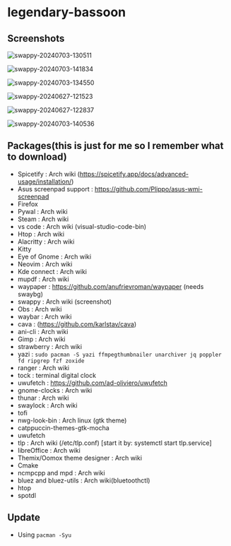 # legendary-bassoon
## Screenshots

![swappy-20240703-130511](https://github.com/notsuju/legendary-bassoon/assets/131643792/d5354832-8669-4351-8837-329d3de3c54e)

![swappy-20240703-141834](https://github.com/notsuju/legendary-bassoon/assets/131643792/e244cc21-10d0-4cbe-aa32-0af2c331e374)

![swappy-20240703-134550](https://github.com/notsuju/legendary-bassoon/assets/131643792/b5c0e629-f213-4306-9bb5-56dd6365bf41)

![swappy-20240627-121523](https://github.com/notsuju/legendary-bassoon/assets/131643792/59f82dd3-2515-49a8-9792-2088231d23f2)

![swappy-20240627-122837](https://github.com/notsuju/legendary-bassoon/assets/131643792/0ca3ddb9-3daf-48a8-b199-dcf4c110ea41)

![swappy-20240703-140536](https://github.com/notsuju/legendary-bassoon/assets/131643792/12aff7bf-f999-4a9f-9867-b88d3f5b178b)


## Packages(this is just for me so I remember what to download)

+ Spicetify : Arch wiki (https://spicetify.app/docs/advanced-usage/installation/)
+ Asus screenpad support : https://github.com/Plippo/asus-wmi-screenpad
+ Firefox
+ Pywal : Arch wiki
+ Steam : Arch wiki
+ vs code : Arch wiki (visual-studio-code-bin)
+ Htop : Arch wiki
+ Alacritty : Arch wiki
+ Kitty 
+ Eye of Gnome : Arch wiki
+ Neovim : Arch wiki
+ Kde connect : Arch wiki
+ mupdf : Arch wiki
+ waypaper : https://github.com/anufrievroman/waypaper (needs swaybg)
+ swappy : Arch wiki (screenshot)
+ Obs : Arch wiki
+ waybar : Arch wiki
+ cava : (https://github.com/karlstav/cava)
+ ani-cli : Arch wiki
+ Gimp : Arch wiki
+ strawberry : Arch wiki
+ yazi : `sudo pacman -S yazi ffmpegthumbnailer unarchiver jq poppler fd ripgrep fzf zoxide`
+ ranger : Arch wiki
+ tock : terminal digital clock
+ uwufetch : https://github.com/ad-oliviero/uwufetch
+ gnome-clocks : Arch wiki
+ thunar : Arch wiki
+ swaylock : Arch wiki
+ tofi
+ nwg-look-bin : Arch linux (gtk theme)
+ catppuccin-themes-gtk-mocha
+ uwufetch
+ tlp : Arch wiki (/etc/tlp.conf) [start it by: systemctl start tlp.service]
+ libreOffice : Arch wiki
+ Themix/Oomox theme designer : Arch wiki
+ Cmake
+ ncmpcpp and mpd : Arch wiki
+ bluez and bluez-utils : Arch wiki(bluetoothctl)
+ htop
+ spotdl

## Update

+ Using `pacman -Syu`

